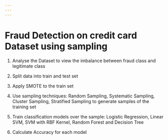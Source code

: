 ```yaml
---
---
---
```


# Fraud Detection on credit card Dataset using sampling

1.  Analyse the Dataset to view the imbalance between fraud class and legitimate class

2.  Split data into train and test set

3.  Apply SMOTE to the train set

4.  Use sampling techniques: Random Sampling, Systematic Sampling, Cluster Sampling, Stratified Sampling to generate samples of the training set

5.  Train classification models over the sample: Logistic Regression, Linear SVM, SVM with RBF Kernel, Random Forest and Decision Tree

6.  Calculate Accuracy for each model
